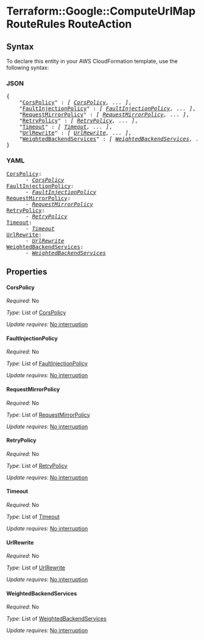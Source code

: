 # Terraform::Google::ComputeUrlMap RouteRules RouteAction

## Syntax

To declare this entity in your AWS CloudFormation template, use the following syntax:

### JSON

<pre>
{
    "<a href="#corspolicy" title="CorsPolicy">CorsPolicy</a>" : <i>[ <a href="routerules-routeaction-corspolicy.md">CorsPolicy</a>, ... ]</i>,
    "<a href="#faultinjectionpolicy" title="FaultInjectionPolicy">FaultInjectionPolicy</a>" : <i>[ <a href="routerules-routeaction-faultinjectionpolicy.md">FaultInjectionPolicy</a>, ... ]</i>,
    "<a href="#requestmirrorpolicy" title="RequestMirrorPolicy">RequestMirrorPolicy</a>" : <i>[ <a href="routerules-routeaction-requestmirrorpolicy.md">RequestMirrorPolicy</a>, ... ]</i>,
    "<a href="#retrypolicy" title="RetryPolicy">RetryPolicy</a>" : <i>[ <a href="routerules-routeaction-retrypolicy.md">RetryPolicy</a>, ... ]</i>,
    "<a href="#timeout" title="Timeout">Timeout</a>" : <i>[ <a href="routerules-routeaction-timeout.md">Timeout</a>, ... ]</i>,
    "<a href="#urlrewrite" title="UrlRewrite">UrlRewrite</a>" : <i>[ <a href="routerules-routeaction-urlrewrite.md">UrlRewrite</a>, ... ]</i>,
    "<a href="#weightedbackendservices" title="WeightedBackendServices">WeightedBackendServices</a>" : <i>[ <a href="routerules-routeaction-weightedbackendservices.md">WeightedBackendServices</a>, ... ]</i>
}
</pre>

### YAML

<pre>
<a href="#corspolicy" title="CorsPolicy">CorsPolicy</a>: <i>
      - <a href="routerules-routeaction-corspolicy.md">CorsPolicy</a></i>
<a href="#faultinjectionpolicy" title="FaultInjectionPolicy">FaultInjectionPolicy</a>: <i>
      - <a href="routerules-routeaction-faultinjectionpolicy.md">FaultInjectionPolicy</a></i>
<a href="#requestmirrorpolicy" title="RequestMirrorPolicy">RequestMirrorPolicy</a>: <i>
      - <a href="routerules-routeaction-requestmirrorpolicy.md">RequestMirrorPolicy</a></i>
<a href="#retrypolicy" title="RetryPolicy">RetryPolicy</a>: <i>
      - <a href="routerules-routeaction-retrypolicy.md">RetryPolicy</a></i>
<a href="#timeout" title="Timeout">Timeout</a>: <i>
      - <a href="routerules-routeaction-timeout.md">Timeout</a></i>
<a href="#urlrewrite" title="UrlRewrite">UrlRewrite</a>: <i>
      - <a href="routerules-routeaction-urlrewrite.md">UrlRewrite</a></i>
<a href="#weightedbackendservices" title="WeightedBackendServices">WeightedBackendServices</a>: <i>
      - <a href="routerules-routeaction-weightedbackendservices.md">WeightedBackendServices</a></i>
</pre>

## Properties

#### CorsPolicy

_Required_: No

_Type_: List of <a href="routerules-routeaction-corspolicy.md">CorsPolicy</a>

_Update requires_: [No interruption](https://docs.aws.amazon.com/AWSCloudFormation/latest/UserGuide/using-cfn-updating-stacks-update-behaviors.html#update-no-interrupt)

#### FaultInjectionPolicy

_Required_: No

_Type_: List of <a href="routerules-routeaction-faultinjectionpolicy.md">FaultInjectionPolicy</a>

_Update requires_: [No interruption](https://docs.aws.amazon.com/AWSCloudFormation/latest/UserGuide/using-cfn-updating-stacks-update-behaviors.html#update-no-interrupt)

#### RequestMirrorPolicy

_Required_: No

_Type_: List of <a href="routerules-routeaction-requestmirrorpolicy.md">RequestMirrorPolicy</a>

_Update requires_: [No interruption](https://docs.aws.amazon.com/AWSCloudFormation/latest/UserGuide/using-cfn-updating-stacks-update-behaviors.html#update-no-interrupt)

#### RetryPolicy

_Required_: No

_Type_: List of <a href="routerules-routeaction-retrypolicy.md">RetryPolicy</a>

_Update requires_: [No interruption](https://docs.aws.amazon.com/AWSCloudFormation/latest/UserGuide/using-cfn-updating-stacks-update-behaviors.html#update-no-interrupt)

#### Timeout

_Required_: No

_Type_: List of <a href="routerules-routeaction-timeout.md">Timeout</a>

_Update requires_: [No interruption](https://docs.aws.amazon.com/AWSCloudFormation/latest/UserGuide/using-cfn-updating-stacks-update-behaviors.html#update-no-interrupt)

#### UrlRewrite

_Required_: No

_Type_: List of <a href="routerules-routeaction-urlrewrite.md">UrlRewrite</a>

_Update requires_: [No interruption](https://docs.aws.amazon.com/AWSCloudFormation/latest/UserGuide/using-cfn-updating-stacks-update-behaviors.html#update-no-interrupt)

#### WeightedBackendServices

_Required_: No

_Type_: List of <a href="routerules-routeaction-weightedbackendservices.md">WeightedBackendServices</a>

_Update requires_: [No interruption](https://docs.aws.amazon.com/AWSCloudFormation/latest/UserGuide/using-cfn-updating-stacks-update-behaviors.html#update-no-interrupt)

